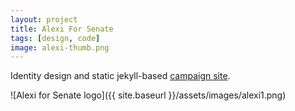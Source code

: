 ```yaml
---
layout: project
title: Alexi For Senate
tags: [design, code]
image: alexi-thumb.png
---
```


Identity design and static jekyll-based [campaign site](http://alexiforsenate.github.io).

![Alexi for Senate logo]({{ site.baseurl }}/assets/images/alexi1.png)
